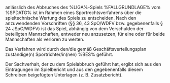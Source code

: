 anlässlich des Abbruches des %LIGA%-Spiels %FALLGRUNDLAGE% vom %SPDATG% ist im Rahmen eines Sportrechtsverfahrens über die spieltechnische Wertung des Spiels zu entscheiden. Nach den anzuwendenden Vorschriften (§§ 36, 43 SpO/WDFV bzw. gegebenenfalls § 24 JSpO/WDFV) ist das Spiel, abhängig von dem Verschulden der beteiligten Mannschaften, entweder neu anzusetzen, für eine oder für beide Mannschaften als verloren zu werten.  

Das Verfahren wird durch den/die gemäß Geschäftsverteilungsplan zuständige(n) Sportrichter/in(nen) %BES% geführt.  

Der Sachverhalt, der zu dem Spielabbruch geführt hat, ergibt sich aus den Eintragungen im Spielbericht und aus den gegebenenfalls diesem Schreiben beigefügten Unterlagen (z. B. Zusatzbericht). 
